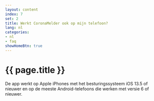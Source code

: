 ```yaml
---
layout: content
index: 7
set: 2
title: Werkt CoronaMelder ook op mijn telefoon?
lang: nl
categories:
- nl
- faq
showHomeBtn: true
---
```


# {{ page.title }}

De app werkt op Apple iPhones met het besturingssysteem iOS 13.5 of nieuwer en op de meeste Android-telefoons die werken met versie 6 of nieuwer.

